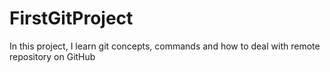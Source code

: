 # FirstGitProject
In this project, I learn git concepts, commands and how to deal with remote repository on GitHub

